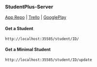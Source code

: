 ### StudentPlus-Server
[App Repo](https://trello.com/b/xsjEz0eT/studentplus) | [Trello](https://trello.com/b/xsjEz0eT/studentplus) | [GooglePlay](https://play.google.com/store/apps/details?id=com.vitorblog.estudantesc)

#### Get a Student
```url
http://localhost:35585/student/ID/
```

#### Get a Minimal Student
```url
http://localhost:35585/student/ID/update
```
